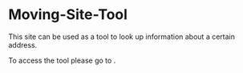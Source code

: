 # Moving-Site-Tool
This site can be used as a tool to look up information about a certain address.

To access the tool please go to .
